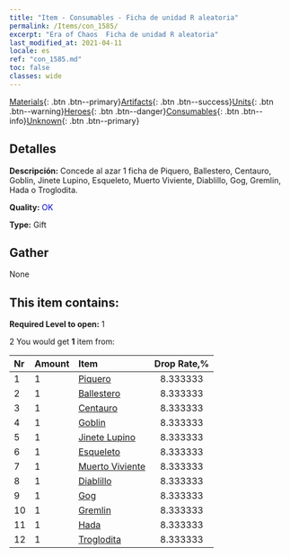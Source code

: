 ```yaml
---
title: "Item - Consumables - Ficha de unidad R aleatoria"
permalink: /Items/con_1585/
excerpt: "Era of Chaos  Ficha de unidad R aleatoria"
last_modified_at: 2021-04-11
locale: es
ref: "con_1585.md"
toc: false
classes: wide
---
```

 [Materials](/es/Items/){: .btn .btn--primary}[Artifacts](/es/Items/Artifacts/){: .btn .btn--success}[Units](/es/Items/Units/){: .btn .btn--warning}[Heroes](/es/Items/Heroes/){: .btn .btn--danger}[Consumables](/es/Items/Consumables/){: .btn .btn--info}[Unknown](/es/Items/Unknown/){: .btn .btn--primary}

## Detalles
 **Descripción:** Concede al azar 1 ficha de Piquero, Ballestero, Centauro, Goblin, Jinete Lupino, Esqueleto, Muerto Viviente, Diablillo, Gog, Gremlin, Hada o Troglodita.

 **Quality:** <span style="color: #0000CD">OK</span>

 **Type:** Gift

## Gather

  None

## This item contains:

 **Required Level to open:** 1

 2 You would get **1** item  from:

  | Nr | Amount |     Item    | Drop Rate,% |
  |:---|:-------|:------------|:---------:|
  | 1 | 1 | [Piquero](/es/Items/unt_190/) | 8.333333 | 
  | 2 | 1 | [Ballestero](/es/Items/unt_191/) | 8.333333 | 
  | 3 | 1 | [Centauro](/es/Items/unt_199/) | 8.333333 | 
  | 4 | 1 | [Goblin](/es/Items/unt_217/) | 8.333333 | 
  | 5 | 1 | [Jinete Lupino](/es/Items/unt_218/) | 8.333333 | 
  | 6 | 1 | [Esqueleto](/es/Items/unt_208/) | 8.333333 | 
  | 7 | 1 | [Muerto Viviente](/es/Items/unt_209/) | 8.333333 | 
  | 8 | 1 | [Diablillo](/es/Items/unt_226/) | 8.333333 | 
  | 9 | 1 | [Gog](/es/Items/unt_227/) | 8.333333 | 
  | 10 | 1 | [Gremlin](/es/Items/unt_235/) | 8.333333 | 
  | 11 | 1 | [Hada](/es/Items/unt_262/) | 8.333333 | 
  | 12 | 1 | [Troglodita](/es/Items/unt_244/) | 8.333333 | 
